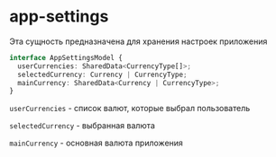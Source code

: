 # app-settings

Эта сущность предназначена для хранения настроек приложения

```typescript
interface AppSettingsModel {
  userCurrencies: SharedData<CurrencyType[]>;
  selectedCurrency: Currency | CurrencyType;
  mainCurrency: SharedData<Currency | CurrencyType>;
}
```

`userCurrencies` - список валют, которые выбрал пользователь

`selectedCurrency` - выбранная валюта

`mainCurrency` - основная валюта приложения
